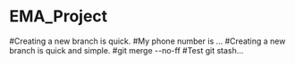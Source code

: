 # EMA_Project
#Creating a new branch is quick.
#My phone number is ...
#Creating a new branch is quick and simple.
#git merge --no-ff
#Test git stash...
